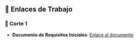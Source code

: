 ## 🔗 **Enlaces de Trabajo**

### 📂 **Corte 1**

- **Documento de Requisitos Iniciales**: [Enlace al documento](https://uvggt-my.sharepoint.com/:w:/r/personal/pat23525_uvg_edu_gt/Documents/Corte%201%20del%20proyecto.%20Comprendiendo%20el%20problema1.docx?d=w60300d3493134abfb58e567abc504c55&csf=1&web=1&e=YavkqP)
